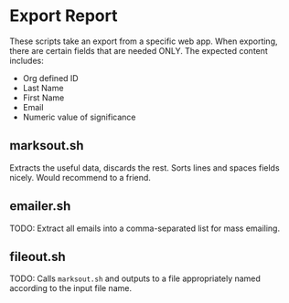 # Export Report

These scripts take an export from a specific web app. When exporting, there are certain fields that are needed ONLY. The expected content includes:

- Org defined ID
- Last Name
- First Name
- Email
- Numeric value of significance

## marksout.sh

Extracts the useful data, discards the rest. Sorts lines and spaces fields nicely. Would recommend to a friend.

## emailer.sh

TODO: Extract all emails into a comma-separated list for mass emailing.

## fileout.sh

TODO: Calls `marksout.sh` and outputs to a file appropriately named according to the input file name.

